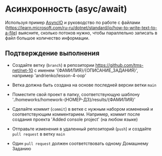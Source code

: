 ﻿# Асинхронность (asyc/await)

Используя пример [AsyncIO](./sample/AsyncIO/) и руководство по работе с файлами (https://learn.microsoft.com/ru-ru/dotnet/standard/io/how-to-write-text-to-a-file) выясните, сколько потоков нужно, чтобы параллельно записать в файл большое количество информации.

## Подтверждение выполнения

 - Создайте ветку (`branch`) в репозитории https://github.com/tms-net/net-10 с именем '{ФАМИЛИЯ}/{ОПИСАНИЕ_ЗАДАНИЯ}', например 'andrienko/lesson-4-oop'

 - Ветка должна быть создана на основе последней версии ветки `main`

 - Поместите свой проект в папку, соответствующую шаблону './homeworks/homework-{НОМЕР-ДЗ}/results/{ФАМИЛИЯ}'

 - Сделайте коммит (`commit`) в ветке с нужным набором изменений и соответствующим комментарием. Например, коммит после создания проекта 'Added console project' (на любом языке)

 - Отправьте изменения в удаленный репозиторий (`push`) и создайте `pull request` в ветку `main`

 - Один `pull request` должен соответствовать одному Домашнему Заданию